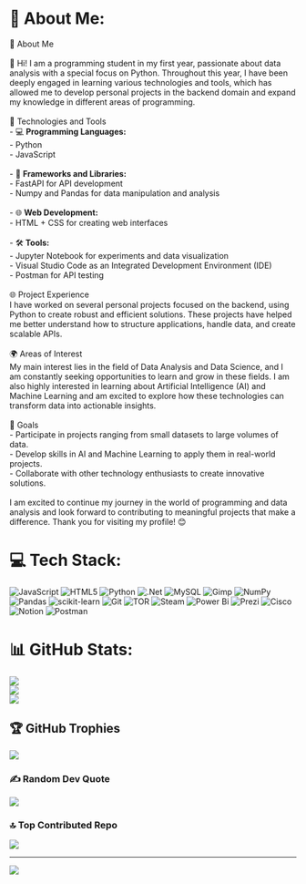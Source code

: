 # 💫 About Me:
📝 About Me<br><br>👋 Hi! I am a programming student in my first year, passionate about data analysis with a special focus on Python. Throughout this year, I have been deeply engaged in learning various technologies and tools, which has allowed me to develop personal projects in the backend domain and expand my knowledge in different areas of programming.<br><br>🔧 Technologies and Tools<br>- 💻 **Programming Languages:**<br>  - Python<br>  - JavaScript<br><br>- 🔖 **Frameworks and Libraries:**<br>  - FastAPI for API development<br>  - Numpy and Pandas for data manipulation and analysis<br><br>- 🌐 **Web Development:**<br>  - HTML + CSS for creating web interfaces<br><br>- 🛠️ **Tools:**<br>  - Jupyter Notebook for experiments and data visualization<br>  - Visual Studio Code as an Integrated Development Environment (IDE)<br>  - Postman for API testing<br><br>🌐 Project Experience<br>I have worked on several personal projects focused on the backend, using Python to create robust and efficient solutions. These projects have helped me better understand how to structure applications, handle data, and create scalable APIs.<br><br>🌍 Areas of Interest<br>My main interest lies in the field of Data Analysis and Data Science, and I am constantly seeking opportunities to learn and grow in these fields. I am also highly interested in learning about Artificial Intelligence (AI) and Machine Learning and am excited to explore how these technologies can transform data into actionable insights.<br><br>🌟 Goals<br>- Participate in projects ranging from small datasets to large volumes of data.<br>- Develop skills in AI and Machine Learning to apply them in real-world projects.<br>- Collaborate with other technology enthusiasts to create innovative solutions.<br><br>I am excited to continue my journey in the world of programming and data analysis and look forward to contributing to meaningful projects that make a difference. Thank you for visiting my profile! 😊


# 💻 Tech Stack:
![JavaScript](https://img.shields.io/badge/javascript-%23323330.svg?style=for-the-badge&logo=javascript&logoColor=%23F7DF1E) ![HTML5](https://img.shields.io/badge/html5-%23E34F26.svg?style=for-the-badge&logo=html5&logoColor=white) ![Python](https://img.shields.io/badge/python-3670A0?style=for-the-badge&logo=python&logoColor=ffdd54) ![.Net](https://img.shields.io/badge/.NET-5C2D91?style=for-the-badge&logo=.net&logoColor=white) ![MySQL](https://img.shields.io/badge/mysql-4479A1.svg?style=for-the-badge&logo=mysql&logoColor=white) ![Gimp](https://img.shields.io/badge/Gimp-657D8B?style=for-the-badge&logo=gimp&logoColor=FFFFFF) ![NumPy](https://img.shields.io/badge/numpy-%23013243.svg?style=for-the-badge&logo=numpy&logoColor=white) ![Pandas](https://img.shields.io/badge/pandas-%23150458.svg?style=for-the-badge&logo=pandas&logoColor=white) ![scikit-learn](https://img.shields.io/badge/scikit--learn-%23F7931E.svg?style=for-the-badge&logo=scikit-learn&logoColor=white) ![Git](https://img.shields.io/badge/git-%23F05033.svg?style=for-the-badge&logo=git&logoColor=white) ![TOR](https://img.shields.io/badge/tor-%237E4798.svg?style=for-the-badge&logo=tor-project&logoColor=white) ![Steam](https://img.shields.io/badge/steam-%23000000.svg?style=for-the-badge&logo=steam&logoColor=white) ![Power Bi](https://img.shields.io/badge/power_bi-F2C811?style=for-the-badge&logo=powerbi&logoColor=black) ![Prezi](https://img.shields.io/badge/Prezi-%23000000.svg?style=for-the-badge&logo=Prezi&logoColor=white) ![Cisco](https://img.shields.io/badge/cisco-%23049fd9.svg?style=for-the-badge&logo=cisco&logoColor=black) ![Notion](https://img.shields.io/badge/Notion-%23000000.svg?style=for-the-badge&logo=notion&logoColor=white) ![Postman](https://img.shields.io/badge/Postman-FF6C37?style=for-the-badge&logo=postman&logoColor=white)
# 📊 GitHub Stats:
![](https://github-readme-stats.vercel.app/api?username=Blue-Jacket&theme=radical&hide_border=false&include_all_commits=false&count_private=false)<br/>
![](https://github-readme-streak-stats.herokuapp.com/?user=Blue-Jacket&theme=radical&hide_border=false)<br/>
![](https://github-readme-stats.vercel.app/api/top-langs/?username=Blue-Jacket&theme=radical&hide_border=false&include_all_commits=false&count_private=false&layout=compact)

## 🏆 GitHub Trophies
![](https://github-profile-trophy.vercel.app/?username=Blue-Jacket&theme=radical&no-frame=false&no-bg=true&margin-w=4)

### ✍️ Random Dev Quote
![](https://quotes-github-readme.vercel.app/api?type=horizontal&theme=radical)

### 🔝 Top Contributed Repo
![](https://github-contributor-stats.vercel.app/api?username=Blue-Jacket&limit=5&theme=dark&combine_all_yearly_contributions=true)

---
[![](https://visitcount.itsvg.in/api?id=Blue-Jacket&icon=0&color=0)](https://visitcount.itsvg.in)

<!-- Proudly created with GPRM ( https://gprm.itsvg.in ) -->
